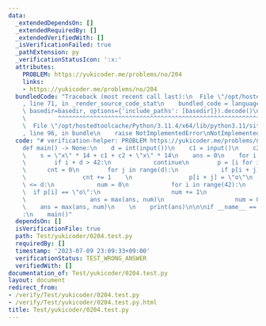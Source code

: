 ```yaml
---
data:
  _extendedDependsOn: []
  _extendedRequiredBy: []
  _extendedVerifiedWith: []
  _isVerificationFailed: true
  _pathExtension: py
  _verificationStatusIcon: ':x:'
  attributes:
    PROBLEM: https://yukicoder.me/problems/no/204
    links:
    - https://yukicoder.me/problems/no/204
  bundledCode: "Traceback (most recent call last):\n  File \"/opt/hostedtoolcache/Python/3.11.4/x64/lib/python3.11/site-packages/onlinejudge_verify/documentation/build.py\"\
    , line 71, in _render_source_code_stat\n    bundled_code = language.bundle(stat.path,\
    \ basedir=basedir, options={'include_paths': [basedir]}).decode()\n          \
    \         ^^^^^^^^^^^^^^^^^^^^^^^^^^^^^^^^^^^^^^^^^^^^^^^^^^^^^^^^^^^^^^^^^^^^^^^^^^^^^^^^^\n\
    \  File \"/opt/hostedtoolcache/Python/3.11.4/x64/lib/python3.11/site-packages/onlinejudge_verify/languages/python.py\"\
    , line 96, in bundle\n    raise NotImplementedError\nNotImplementedError\n"
  code: "# verification-helper: PROBLEM https://yukicoder.me/problems/no/204\n\n\n\
    def main() -> None:\n    d = int(input())\n    c1 = input()\n    c2 = input()\n\
    \    s = \"x\" * 14 + c1 + c2 + \"x\" * 14\n    ans = 0\n    for i in range(27):\n\
    \        if i + d > 42:\n            continue\n        p = [i for i in s]\n  \
    \      cnt = 0\n        for j in range(d):\n            if p[i + j] == \"x\":\n\
    \                cnt += 1    \n                p[i + j] = \"o\"\n        if cnt\
    \ <= d:\n            num = 0\n            for i in range(42):\n              \
    \  if p[i] == \"o\":\n                    num += 1\n                else:\n  \
    \                  ans = max(ans, num)\n                    num = 0\n        \
    \    ans = max(ans, num)\n    \n    print(ans)\n\n\nif __name__ == \"__main__\"\
    :\n    main()"
  dependsOn: []
  isVerificationFile: true
  path: Test/yukicoder/0204.test.py
  requiredBy: []
  timestamp: '2023-07-09 23:09:33+09:00'
  verificationStatus: TEST_WRONG_ANSWER
  verifiedWith: []
documentation_of: Test/yukicoder/0204.test.py
layout: document
redirect_from:
- /verify/Test/yukicoder/0204.test.py
- /verify/Test/yukicoder/0204.test.py.html
title: Test/yukicoder/0204.test.py
---
```

